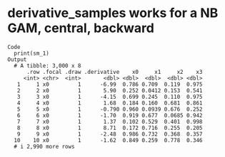 # derivative_samples works for a NB GAM, central, backward

    Code
      print(sm_1)
    Output
      # A tibble: 3,000 x 8
          .row .focal .draw .derivative    x0     x1     x2    x3
         <int> <chr>  <int>       <dbl> <dbl>  <dbl>  <dbl> <dbl>
       1     1 x0         1      -6.99  0.786 0.709  0.119  0.975
       2     2 x0         1       5.90  0.252 0.0412 0.153  0.541
       3     3 x0         1      -4.15  0.699 0.245  0.110  0.975
       4     4 x0         1       1.68  0.184 0.160  0.681  0.861
       5     5 x0         1      -0.790 0.960 0.0939 0.676  0.252
       6     6 x0         1      -1.70  0.919 0.677  0.0685 0.942
       7     7 x0         1       1.37  0.102 0.529  0.401  0.998
       8     8 x0         1       8.71  0.172 0.716  0.255  0.205
       9     9 x0         1      -2.48  0.986 0.732  0.368  0.357
      10    10 x0         1      -1.62  0.849 0.259  0.778  0.346
      # i 2,990 more rows

